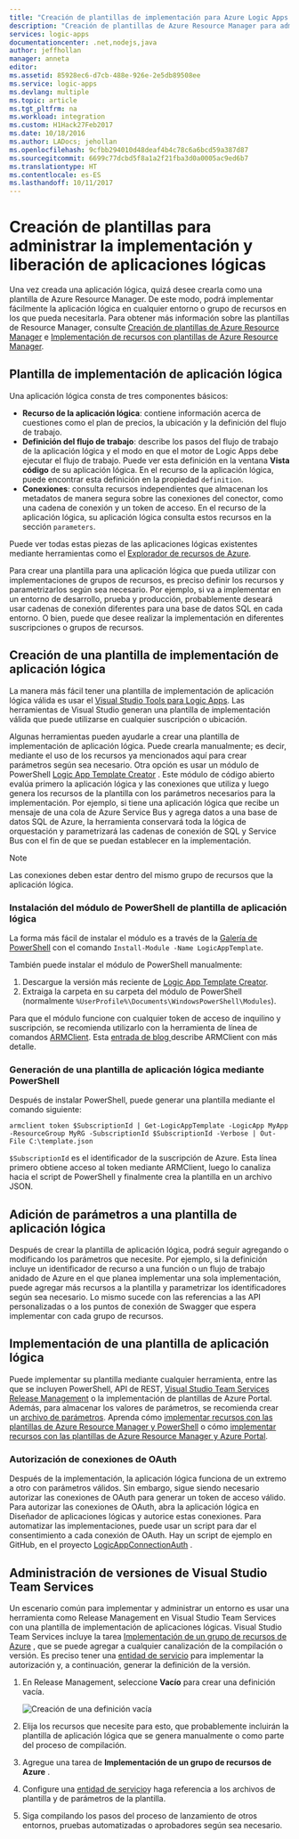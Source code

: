 ```yaml
---
title: "Creación de plantillas de implementación para Azure Logic Apps | Microsoft Docs"
description: "Creación de plantillas de Azure Resource Manager para administrar la implementación y liberación de aplicaciones lógicas"
services: logic-apps
documentationcenter: .net,nodejs,java
author: jeffhollan
manager: anneta
editor: 
ms.assetid: 85928ec6-d7cb-488e-926e-2e5db89508ee
ms.service: logic-apps
ms.devlang: multiple
ms.topic: article
ms.tgt_pltfrm: na
ms.workload: integration
ms.custom: H1Hack27Feb2017
ms.date: 10/18/2016
ms.author: LADocs; jehollan
ms.openlocfilehash: 9cfbb294010d48deaf4b4c78c6a6bcd59a387d87
ms.sourcegitcommit: 6699c77dcbd5f8a1a2f21fba3d0a0005ac9ed6b7
ms.translationtype: HT
ms.contentlocale: es-ES
ms.lasthandoff: 10/11/2017
---
```

# <a name="create-templates-for-logic-apps-deployment-and-release-management"></a>Creación de plantillas para administrar la implementación y liberación de aplicaciones lógicas

Una vez creada una aplicación lógica, quizá desee crearla como una plantilla de Azure Resource Manager.
De este modo, podrá implementar fácilmente la aplicación lógica en cualquier entorno o grupo de recursos en los que pueda necesitarla.
Para obtener más información sobre las plantillas de Resource Manager, consulte [Creación de plantillas de Azure Resource Manager](../azure-resource-manager/resource-group-authoring-templates.md) e [Implementación de recursos con plantillas de Azure Resource Manager](../azure-resource-manager/resource-group-template-deploy.md).

## <a name="logic-app-deployment-template"></a>Plantilla de implementación de aplicación lógica

Una aplicación lógica consta de tres componentes básicos:

* **Recurso de la aplicación lógica**: contiene información acerca de cuestiones como el plan de precios, la ubicación y la definición del flujo de trabajo.
* **Definición del flujo de trabajo**: describe los pasos del flujo de trabajo de la aplicación lógica y el modo en que el motor de Logic Apps debe ejecutar el flujo de trabajo.
Puede ver esta definición en la ventana **Vista código** de su aplicación lógica.
En el recurso de la aplicación lógica, puede encontrar esta definición en la propiedad `definition`.
* **Conexiones**: consulta recursos independientes que almacenan los metadatos de manera segura sobre las conexiones del conector, como una cadena de conexión y un token de acceso.
En el recurso de la aplicación lógica, su aplicación lógica consulta estos recursos en la sección `parameters`.

Puede ver todas estas piezas de las aplicaciones lógicas existentes mediante herramientas como el [Explorador de recursos de Azure](http://resources.azure.com).

Para crear una plantilla para una aplicación lógica que pueda utilizar con implementaciones de grupos de recursos, es preciso definir los recursos y parametrizarlos según sea necesario.
Por ejemplo, si va a implementar en un entorno de desarrollo, prueba y producción, probablemente deseará usar cadenas de conexión diferentes para una base de datos SQL en cada entorno.
O bien, puede que desee realizar la implementación en diferentes suscripciones o grupos de recursos.  

## <a name="create-a-logic-app-deployment-template"></a>Creación de una plantilla de implementación de aplicación lógica

La manera más fácil tener una plantilla de implementación de aplicación lógica válida es usar el [Visual Studio Tools para Logic Apps](logic-apps-deploy-from-vs.md).
Las herramientas de Visual Studio generan una plantilla de implementación válida que puede utilizarse en cualquier suscripción o ubicación.

Algunas herramientas pueden ayudarle a crear una plantilla de implementación de aplicación lógica.
Puede crearla manualmente; es decir, mediante el uso de los recursos ya mencionados aquí para crear parámetros según sea necesario.
Otra opción es usar un módulo de PowerShell [Logic App Template Creator](https://github.com/jeffhollan/LogicAppTemplateCreator) . Este módulo de código abierto evalúa primero la aplicación lógica y las conexiones que utiliza y luego genera los recursos de la plantilla con los parámetros necesarios para la implementación.
Por ejemplo, si tiene una aplicación lógica que recibe un mensaje de una cola de Azure Service Bus y agrega datos a una base de datos SQL de Azure, la herramienta conservará toda la lógica de orquestación y parametrizará las cadenas de conexión de SQL y Service Bus con el fin de que se puedan establecer en la implementación.

> [!NOTE]
> Las conexiones deben estar dentro del mismo grupo de recursos que la aplicación lógica.
>
>

### <a name="install-the-logic-app-template-powershell-module"></a>Instalación del módulo de PowerShell de plantilla de aplicación lógica
La forma más fácil de instalar el módulo es a través de la [Galería de PowerShell](https://www.powershellgallery.com/packages/LogicAppTemplate/0.1) con el comando `Install-Module -Name LogicAppTemplate`.  

También puede instalar el módulo de PowerShell manualmente:

1. Descargue la versión más reciente de [Logic App Template Creator](https://github.com/jeffhollan/LogicAppTemplateCreator/releases).  
2. Extraiga la carpeta en su carpeta del módulo de PowerShell (normalmente `%UserProfile%\Documents\WindowsPowerShell\Modules`).

Para que el módulo funcione con cualquier token de acceso de inquilino y suscripción, se recomienda utilizarlo con la herramienta de línea de comandos [ARMClient](https://github.com/projectkudu/ARMClient).  Esta [entrada de blog ](http://blog.davidebbo.com/2015/01/azure-resource-manager-client.html) describe ARMClient con más detalle.

### <a name="generate-a-logic-app-template-by-using-powershell"></a>Generación de una plantilla de aplicación lógica mediante PowerShell
Después de instalar PowerShell, puede generar una plantilla mediante el comando siguiente:

`armclient token $SubscriptionId | Get-LogicAppTemplate -LogicApp MyApp -ResourceGroup MyRG -SubscriptionId $SubscriptionId -Verbose | Out-File C:\template.json`

`$SubscriptionId` es el identificador de la suscripción de Azure. Esta línea primero obtiene acceso al token mediante ARMClient, luego lo canaliza hacia el script de PowerShell y finalmente crea la plantilla en un archivo JSON.

## <a name="add-parameters-to-a-logic-app-template"></a>Adición de parámetros a una plantilla de aplicación lógica
Después de crear la plantilla de aplicación lógica, podrá seguir agregando o modificando los parámetros que necesite. Por ejemplo, si la definición incluye un identificador de recurso a una función o un flujo de trabajo anidado de Azure en el que planea implementar una sola implementación, puede agregar más recursos a la plantilla y parametrizar los identificadores según sea necesario. Lo mismo sucede con las referencias a las API personalizadas o a los puntos de conexión de Swagger que espera implementar con cada grupo de recursos.

## <a name="deploy-a-logic-app-template"></a>Implementación de una plantilla de aplicación lógica

Puede implementar su plantilla mediante cualquier herramienta, entre las que se incluyen PowerShell, API de REST, [Visual Studio Team Services Release Management](#team-services) o la implementación de plantillas de Azure Portal.
Además, para almacenar los valores de parámetros, se recomienda crear un [archivo de parámetros](../azure-resource-manager/resource-group-template-deploy.md#parameter-files).
Aprenda cómo [implementar recursos con las plantillas de Azure Resource Manager y PowerShell](../azure-resource-manager/resource-group-template-deploy.md) o cómo [implementar recursos con las plantillas de Azure Resource Manager y Azure Portal](../azure-resource-manager/resource-group-template-deploy-portal.md).

### <a name="authorize-oauth-connections"></a>Autorización de conexiones de OAuth

Después de la implementación, la aplicación lógica funciona de un extremo a otro con parámetros válidos.
Sin embargo, sigue siendo necesario autorizar las conexiones de OAuth para generar un token de acceso válido.
Para autorizar las conexiones de OAuth, abra la aplicación lógica en Diseñador de aplicaciones lógicas y autorice estas conexiones. Para automatizar las implementaciones, puede usar un script para dar el consentimiento a cada conexión de OAuth.
Hay un script de ejemplo en GitHub, en el proyecto [LogicAppConnectionAuth](https://github.com/logicappsio/LogicAppConnectionAuth) .

<a name="team-services"></a>
## <a name="visual-studio-team-services-release-management"></a>Administración de versiones de Visual Studio Team Services

Un escenario común para implementar y administrar un entorno es usar una herramienta como Release Management en Visual Studio Team Services con una plantilla de implementación de aplicaciones lógicas. Visual Studio Team Services incluye la tarea [Implementación de un grupo de recursos de Azure](https://github.com/Microsoft/vsts-tasks/tree/master/Tasks/DeployAzureResourceGroup) , que se puede agregar a cualquier canalización de la compilación o versión. Es preciso tener una [entidad de servicio](https://blogs.msdn.microsoft.com/visualstudioalm/2015/10/04/automating-azure-resource-group-deployment-using-a-service-principal-in-visual-studio-online-buildrelease-management/) para implementar la autorización y, a continuación, generar la definición de la versión.

1. En Release Management, seleccione **Vacío** para crear una definición vacía.

    ![Creación de una definición vacía][1]

2. Elija los recursos que necesite para esto, que probablemente incluirán la plantilla de aplicación lógica que se genera manualmente o como parte del proceso de compilación.
3. Agregue una tarea de **Implementación de un grupo de recursos de Azure** .
4. Configure una [entidad de servicio](https://blogs.msdn.microsoft.com/visualstudioalm/2015/10/04/automating-azure-resource-group-deployment-using-a-service-principal-in-visual-studio-online-buildrelease-management/)y haga referencia a los archivos de plantilla y de parámetros de la plantilla.
5. Siga compilando los pasos del proceso de lanzamiento de otros entornos, pruebas automatizadas o aprobadores según sea necesario.

<!-- Image References -->
[1]: ./media/logic-apps-create-deploy-template/emptyreleasedefinition.png
